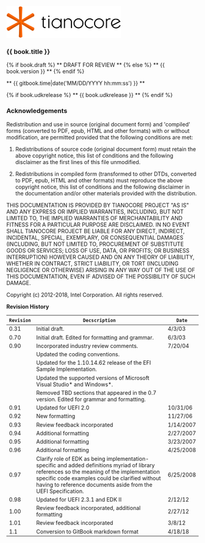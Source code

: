 <!--- @file
  README.md for EDK II Driver Writer's Guide for UEFI 2.3.1

  Copyright (c) 2012-2018, Intel Corporation. All rights reserved.<BR>

  Redistribution and use in source (original document form) and 'compiled'
  forms (converted to PDF, epub, HTML and other formats) with or without
  modification, are permitted provided that the following conditions are met:

  1) Redistributions of source code (original document form) must retain the
     above copyright notice, this list of conditions and the following
     disclaimer as the first lines of this file unmodified.

  2) Redistributions in compiled form (transformed to other DTDs, converted to
     PDF, epub, HTML and other formats) must reproduce the above copyright
     notice, this list of conditions and the following disclaimer in the
     documentation and/or other materials provided with the distribution.

  THIS DOCUMENTATION IS PROVIDED BY TIANOCORE PROJECT "AS IS" AND ANY EXPRESS OR
  IMPLIED WARRANTIES, INCLUDING, BUT NOT LIMITED TO, THE IMPLIED WARRANTIES OF
  MERCHANTABILITY AND FITNESS FOR A PARTICULAR PURPOSE ARE DISCLAIMED. IN NO
  EVENT SHALL TIANOCORE PROJECT  BE LIABLE FOR ANY DIRECT, INDIRECT, INCIDENTAL,
  SPECIAL, EXEMPLARY, OR CONSEQUENTIAL DAMAGES (INCLUDING, BUT NOT LIMITED TO,
  PROCUREMENT OF SUBSTITUTE GOODS OR SERVICES; LOSS OF USE, DATA, OR PROFITS;
  OR BUSINESS INTERRUPTION) HOWEVER CAUSED AND ON ANY THEORY OF LIABILITY,
  WHETHER IN CONTRACT, STRICT LIABILITY, OR TORT (INCLUDING NEGLIGENCE OR
  OTHERWISE) ARISING IN ANY WAY OUT OF THE USE OF THIS DOCUMENTATION, EVEN IF
  ADVISED OF THE POSSIBILITY OF SUCH DAMAGE.

-->

<img src="media/TianocoreTitlePageLogo.jpg" width="300" />

### {{ book.title }}

{% if book.draft %}
** DRAFT FOR REVIEW **
{% else %}
** {{ book.version }} **
{% endif %}

** {{ gitbook.time|date('MM/DD/YYYY hh:mm:ss') }} **

{% if book.udkrelease %}
** {{ book.udkrelease }} **
{% endif %}


### Acknowledgements

Redistribution and use in source (original document form) and 'compiled'
forms (converted to PDF, epub, HTML and other formats) with or without
modification, are permitted provided that the following conditions are met:

1. Redistributions of source code (original document form) must retain the
   above copyright notice, this list of conditions and the following
   disclaimer as the first lines of this file unmodified.

2. Redistributions in compiled form (transformed to other DTDs, converted to
   PDF, epub, HTML and other formats) must reproduce the above copyright
   notice, this list of conditions and the following disclaimer in the
   documentation and/or other materials provided with the distribution.

THIS DOCUMENTATION IS PROVIDED BY TIANOCORE PROJECT "AS IS" AND ANY EXPRESS OR
IMPLIED WARRANTIES, INCLUDING, BUT NOT LIMITED TO, THE IMPLIED WARRANTIES OF
MERCHANTABILITY AND FITNESS FOR A PARTICULAR PURPOSE ARE DISCLAIMED. IN NO
EVENT SHALL TIANOCORE PROJECT  BE LIABLE FOR ANY DIRECT, INDIRECT, INCIDENTAL,
SPECIAL, EXEMPLARY, OR CONSEQUENTIAL DAMAGES (INCLUDING, BUT NOT LIMITED TO,
PROCUREMENT OF SUBSTITUTE GOODS OR SERVICES; LOSS OF USE, DATA, OR PROFITS;
OR BUSINESS INTERRUPTION) HOWEVER CAUSED AND ON ANY THEORY OF LIABILITY,
WHETHER IN CONTRACT, STRICT LIABILITY, OR TORT (INCLUDING NEGLIGENCE OR
OTHERWISE) ARISING IN ANY WAY OUT OF THE USE OF THIS DOCUMENTATION, EVEN IF
ADVISED OF THE POSSIBILITY OF SUCH DAMAGE.

Copyright (c) 2012-2018, Intel Corporation. All rights reserved.

<div style="page-break-after: always;"></div>

**Revision History**

| `Revision` | `Decscription`                                                                                 | `Date`    |
| ---------- | ---------------------------------------------------------------------------------------------- | --------- |
| 0.31       | Initial draft.                                                                                 | 4/3/03    |
| 0.70       | Initial draft. Edited for formatting and grammar.                                              | 6/3/03    |
| 0.90       | Incorporated industry review comments.                                                         | 7/20/04   |
|            | Updated the coding conventions.                                                                |           |
|            | Updated for the 1.10.14.62 release of the EFI Sample Implementation.                           |           |
|            | Updated the supported versions of Microsoft Visual Studio* and Windows*.                 |           |
|            | Removed TBD sections that appeared in the 0.7 version. Edited for grammar and formatting.      |           |
| 0.91       | Updated for UEFI 2.0                                                                           | 10/31/06  |
| 0.92       | New formatting                                                                                 | 11/27/06  |
| 0.93       | Review feedback incorporated                                                                   | 1/14/2007 |
| 0.94       | Additional formatting                                                                          | 2/27/2007 |
| 0.95       | Additional formatting                                                                          | 3/23/2007 |
| 0.96       | Additional formatting                                                                          | 4/25/2008 |
| 0.97       | Clarify role of EDK as being implementation-specific and added definitions myriad of library references so the meaning of the implementation specific code examples could be clarified without having to reference documents aside from the UEFI Specification.  | 6/25/2008 |
| 0.98       | Updated for UEFI 2.3.1 and EDK II                                                              | 2/12/12   |
| 1.00       | Review feedback incorporated, additional formatting                                            | 2/27/12   |
| 1.01       | Review feedback incorporated                                                                   | 3/8/12    |
| 1.1        | Conversion to GitBook markdown format                                                          | 4/18/18   |
